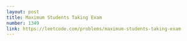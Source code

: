 ```yaml
---
layout: post
title: Maximum Students Taking Exam
number: 1349
link: https://leetcode.com/problems/maximum-students-taking-exam
---
```

